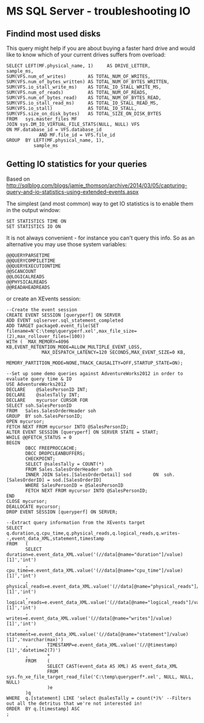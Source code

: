 
MS SQL Server - troubleshooting IO
==================================

Findind most used disks
-----------------------

This query might help if you are about buying a faster hard drive and would like to know which of your current drives suffers from overload:

    SELECT LEFT(MF.physical_name, 1)     AS DRIVE_LETTER,
    sample_ms,
    SUM(VFS.num_of_writes)        AS TOTAL_NUM_OF_WRITES,
    SUM(VFS.num_of_bytes_written) AS TOTAL_NUM_OF_BYTES_WRITTEN,
    SUM(VFS.io_stall_write_ms)    AS TOTAL_IO_STALL_WRITE_MS,
    SUM(VFS.num_of_reads)         AS TOTAL_NUM_OF_READS,
    SUM(VFS.num_of_bytes_read)    AS TOTAL_NUM_OF_BYTES_READ,
    SUM(VFS.io_stall_read_ms)     AS TOTAL_IO_STALL_READ_MS,
    SUM(VFS.io_stall)             AS TOTAL_IO_STALL,
    SUM(VFS.size_on_disk_bytes)   AS TOTAL_SIZE_ON_DISK_BYTES
    FROM   sys.master_files MF
    JOIN sys.DM_IO_VIRTUAL_FILE_STATS(NULL, NULL) VFS
    ON MF.database_id = VFS.database_id
                AND MF.file_id = VFS.file_id
    GROUP  BY LEFT(MF.physical_name, 1),
              sample_ms

Getting IO statistics for your queries
--------------------------------------

Based on <http://sqlblog.com/blogs/jamie_thomson/archive/2014/03/05/capturing-query-and-io-statistics-using-extended-events.aspx>

The simplest (and most common) way to get IO statistics is to enable them in the output window:

    SET STATISTICS TIME ON
    SET STATISTICS IO ON

It is not always convenient - for instance you can't query this info. So as an alternative you may use those system variables:

    @@QUERYPARSETIME
    @@QUERYCOMPILETIME
    @@QUERYEXECUTIONTIME
    @@SCANCOUNT
    @@LOGICALREADS
    @@PHYSICALREADS
    @@READAHEADREADS

or create an XEvents session:

    --Create the event session
    CREATE EVENT SESSION [queryperf] ON SERVER
    ADD EVENT sqlserver.sql_statement_completed
    ADD TARGET package0.event_file(SET filename=N'C:\temp\queryperf.xel',max_file_size=(2),max_rollover_files=(100))
    WITH (  MAX_MEMORY=4096 KB,EVENT_RETENTION_MODE=ALLOW_MULTIPLE_EVENT_LOSS,
                 MAX_DISPATCH_LATENCY=120 SECONDS,MAX_EVENT_SIZE=0 KB,
                 MEMORY_PARTITION_MODE=NONE,TRACK_CAUSALITY=OFF,STARTUP_STATE=ON);

    --Set up some demo queries against AdventureWorks2012 in order to evaluate query time & IO
    USE AdventureWorks2012
    DECLARE    @SalesPersonID INT;
    DECLARE    @salesTally INT;
    DECLARE    mycursor CURSOR FOR
    SELECT soh.SalesPersonID
    FROM   Sales.SalesOrderHeader soh
    GROUP  BY soh.SalesPersonID;
    OPEN mycursor;
    FETCH NEXT FROM mycursor INTO @SalesPersonID;
    ALTER EVENT SESSION [queryperf] ON SERVER STATE = START;
    WHILE @@FETCH_STATUS = 0
    BEGIN
           DBCC FREEPROCCACHE;
           DBCC DROPCLEANBUFFERS;
           CHECKPOINT;
           SELECT @salesTally = COUNT(*)
           FROM Sales.SalesOrderHeader  soh
           INNER JOIN Sales.[SalesOrderDetail] sod        ON  soh.[SalesOrderID] = sod.[SalesOrderID]
           WHERE SalesPersonID = @SalesPersonID
           FETCH NEXT FROM mycursor INTO @SalesPersonID;
    END
    CLOSE mycursor;
    DEALLOCATE mycursor;
    DROP EVENT SESSION [queryperf] ON SERVER;

    --Extract query information from the XEvents target
    SELECT q.duration,q.cpu_time,q.physical_reads,q.logical_reads,q.writes--,event_data_XML,statement,timestamp
    FROM   (
           SELECT  duration=e.event_data_XML.value('(//data[@name="duration"]/value)[1]','int')
           ,       cpu_time=e.event_data_XML.value('(//data[@name="cpu_time"]/value)[1]','int')
           ,       physical_reads=e.event_data_XML.value('(//data[@name="physical_reads"]/value)[1]','int')
           ,       logical_reads=e.event_data_XML.value('(//data[@name="logical_reads"]/value)[1]','int')
           ,       writes=e.event_data_XML.value('(//data[@name="writes"]/value)[1]','int')
           ,       statement=e.event_data_XML.value('(//data[@name="statement"]/value)[1]','nvarchar(max)')
           ,       TIMESTAMP=e.event_data_XML.value('(//@timestamp)[1]','datetime2(7)')
           ,       *
           FROM    (
                   SELECT CAST(event_data AS XML) AS event_data_XML
                   FROM sys.fn_xe_file_target_read_file('C:\temp\queryperf*.xel', NULL, NULL, NULL)
                   )e
           )q
    WHERE  q.[statement] LIKE 'select @salesTally = count(*)%' --Filters out all the detritus that we're not interested in!
    ORDER  BY q.[timestamp] ASC
    ;
